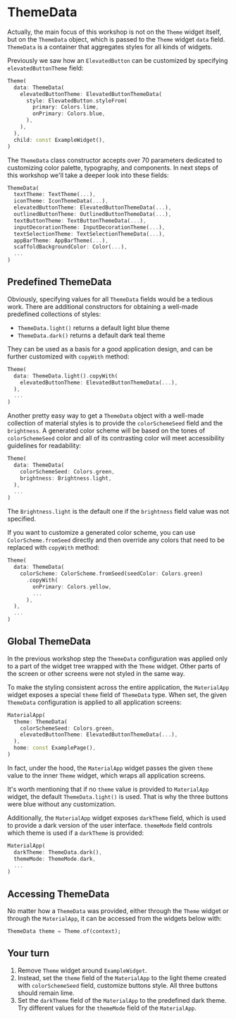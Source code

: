 # ThemeData

Actually, the main focus of this workshop is not on the `Theme` widget itself, but on the `ThemeData` object, which is passed to the `Theme` widget `data` field. `ThemeData` is a container that aggregates styles for all kinds of widgets.

Previously we saw how an `ElevatedButton` can be customized by specifying `elevatedButtonTheme` field:

```dart
Theme(
  data: ThemeData(
    elevatedButtonTheme: ElevatedButtonThemeData(
      style: ElevatedButton.styleFrom(
        primary: Colors.lime,
        onPrimary: Colors.blue,
      ),
    ),
  ),
  child: const ExampleWidget(),
)
```

The `ThemeData` class constructor accepts over 70 parameters dedicated to customizing color palette, typography, and components. In next steps of this workshop we'll take a deeper look into these fields:

```dart
ThemeData(
  textTheme: TextTheme(...),
  iconTheme: IconThemeData(...),
  elevatedButtonTheme: ElevatedButtonThemeData(...),
  outlinedButtonTheme: OutlinedButtonThemeData(...),
  textButtonTheme: TextButtonThemeData(...),
  inputDecorationTheme: InputDecorationTheme(...),
  textSelectionTheme: TextSelectionThemeData(...),
  appBarTheme: AppBarTheme(...), 
  scaffoldBackgroundColor: Color(...),
  ...
)
```

## Predefined ThemeData

Obviously, specifying values for all `ThemeData` fields would be a tedious work. There are additional constructors for obtaining a well-made predefined collections of styles:

* `ThemeData.light()` returns a default light blue theme
* `ThemeData.dark()` returns a default dark teal theme

They can be used as a basis for a good application design, and can be further customized with `copyWith` method:

```dart
Theme(
  data: ThemeData.light().copyWith(
    elevatedButtonTheme: ElevatedButtonThemeData(...),
  ),
  ...
)
```

Another pretty easy way to get a `ThemeData` object with a well-made collection of material styles is to provide the `colorSchemeSeed` field and the `brightness`. A generated color scheme will be based on the tones of `colorSchemeSeed` color and all of its contrasting color will meet accessibility guidelines for readability:

```dart
Theme(
  data: ThemeData(
    colorSchemeSeed: Colors.green, 
    brightness: Brightness.light,
  ),
  ...
)
```

The `Brightness.light` is the default one if the `brightness` field value was not specified.

If you want to customize a generated color scheme, you can use
`ColorScheme.fromSeed` directly and then override any colors that need to be replaced with `copyWith` method:

```dart
Theme(
  data: ThemeData(
    colorScheme: ColorScheme.fromSeed(seedColor: Colors.green)
      .copyWith(
        onPrimary: Colors.yellow,
        ...
      ),
  ),
  ...
)
```

## Global ThemeData

In the previous workshop step the `ThemeData` configuration was applied only to a part of the widget tree wrapped with the `Theme` widget. Other parts of the screen or other screens were not styled in the same way. 

To make the styling consistent across the entire application, the  `MaterialApp` widget exposes a special `theme` field of `ThemeData` type. When set, the given `ThemeData` configuration is applied to all application screens:

```dart
MaterialApp(
  theme: ThemeData(
    colorSchemeSeed: Colors.green,
    elevatedButtonTheme: ElevatedButtonThemeData(...),
  ),
  home: const ExamplePage(),
)
```

In fact, under the hood, the `MaterialApp` widget passes the given `theme` value to the inner `Theme` widget, which wraps all application screens.

It's worth mentioning that if no `theme` value is provided to `MaterialApp` widget, the default `ThemeData.light()` is used. That is why the three buttons were blue without any customization.

Additionally, the `MaterialApp` widget exposes `darkTheme` field, which is used to provide a dark version of the user interface. `themeMode` field controls which theme is used if a `darkTheme` is provided:

```dart
MaterialApp(
  darkTheme: ThemeData.dark(),
  themeMode: ThemeMode.dark,
  ...
)
```

## Accessing ThemeData

No matter how a `ThemeData` was provided, either through the `Theme` widget or through the `MaterialApp`, it can be accessed from the widgets below with:

```dart
ThemeData theme = Theme.of(context);
```

## Your turn

1. Remove `Theme` widget around `ExampleWidget`.
2. Instead, set the `theme` field of the `MaterialApp` to the  light theme created with `colorSchemeSeed` field, customize buttons style. All three buttons should remain lime.
3. Set the `darkTheme` field of the `MaterialApp` to the predefined dark theme. Try different values for the `themeMode` field of the `MaterialApp`.
